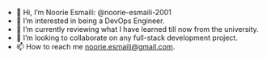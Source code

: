 - 👋 Hi, I’m Noorie Esmaili: @noorie-esmaili-2001
- 👀 I’m interested in being a DevOps Engineer.
- 🌱 I’m currently reviewing what I have learned till now from the university.
- 💞️ I’m looking to collaborate on any full-stack development project.
- 📫 How to reach me noorie.esmaili@gmail.com.
